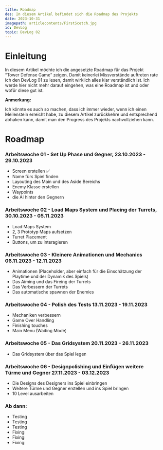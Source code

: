 ```yaml
---
title: Roadmap
des: In diesem Artikel befindet sich die Roadmap des Projekts
date: 2023-10-31
imagepath: articlecontents/FirstScetch.jpg
id: DevLog
topic: DevLog 02
---
```


# Einleitung

In diesem Artikel möchte ich die angesetzte Roadmap für das Projekt “Tower Defense Game” zeigen. Damit keinerlei Missverstände auftreten rate ich den DevLog 01 zu lesen, damit wirklich alles klar verständlich ist. Ich werde hier nicht mehr darauf eingehen, was eine Roadmap ist und oder wofür diese gut ist.

**Anmerkung:**

Ich könnte es auch so machen, dass ich immer wieder, wenn ich einen Meilenstein erreicht habe, zu diesem Artikel zurückkehre und entsprechend abhaken kann, damit man den Progress des Projekts nachvollziehen kann.

# Roadmap

### Arbeitswoche 01 - Set Up Phase und Gegner, 23.10.2023 - 29.10.2023

- Screen erstellen ✅
- Name fürs Spiel finden
- Layouting des Main und des Aside Bereichs
- Enemy Klasse erstellen
- Waypoints
- die AI hinter den Gegnern

### Arbeitswoche 02 - Load Maps System und Placing der Turrets, 30.10.2023 - 05.11.2023

- Load Maps System
- 2, 3 Prototyp Maps aufsetzen
- Turret Placement
- Buttons, um zu interagieren

### Arbeitswoche 03 - Kleinere Animationen und Mechanics 06.11.2023 - 12.11.2023

- Animationen (Placeholder, aber einfach für die Einschätzung der Playtime und der Dynamik des Spiels)
- Das Aiming und das Fireing der Turrets
- Das Verbessern der Turrets
- Das automatische spawnen der Enemies

### Arbeitswoche 04 - Polish des Tests 13.11.2023 - 19.11.2023

- Mechaniken verbessern
- Game Over Handling
- Finishing touches
- Main Menu (Waiting Mode)

### Arbeitswoche 05 -  Das Gridsystem 20.11.2023 - 26.11.2023

- Das Gridsystem über das Spiel legen

### Arbeitswoche 06 - Designpolishing und Einfügen weitere Türme und Gegner 27.11.2023 - 03.12.2023

- Die Designs des Designers ins Spiel einbringen
- Weitere Türme und Gegner erstellen und ins Spiel bringen
- 10 Level ausarbeiten

### Ab dann:

- Testing
- Testing
- Testing
- Fixing
- Fixing
- Fixing